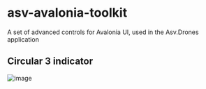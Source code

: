 # asv-avalonia-toolkit
A set of advanced controls for Avalonia UI, used in the Asv.Drones application

## Circular 3 indicator
![image](https://github.com/asv-soft/asv-avalonia-toolkit/assets/1770739/ea348786-74d7-47d6-a76c-25d00a0db2fd)
